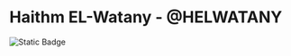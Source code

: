 # Haithm EL-Watany - @HELWATANY
![Static Badge](https://img.shields.io/badge/Vue-a?style=for-the-badge&logo=vuedotjs&logoColor=rgba(79%2C%20192%2C%20141%2C%201)&labelColor=rgba(79%2C%20192%2C%20141%2C%200.35)&color=rgba(79%2C%20192%2C%20141%2C%200.35)#gh-dark-mode-only)

<!--
**HELWATANY/helwatany** is a ✨ _special_ ✨ repository because its `README.md` (this file) appears on your GitHub profile.

Here are some ideas to get you started:

- 🔭 I’m currently working on ...
- 🌱 I’m currently learning ...
- 👯 I’m looking to collaborate on ...
- 🤔 I’m looking for help with ...
- 💬 Ask me about ...
- 📫 How to reach me: ...
- 😄 Pronouns: ...
- ⚡ Fun fact: ...
-->
